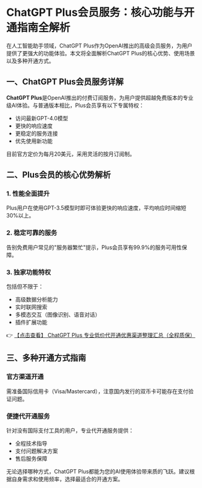 # ChatGPT Plus会员服务：核心功能与开通指南全解析

在人工智能助手领域，ChatGPT Plus作为OpenAI推出的高级会员服务，为用户提供了更强大的功能体验。本文将全面解析ChatGPT Plus的核心优势、使用场景以及多种开通方式。

## 一、ChatGPT Plus会员服务详解

**ChatGPT Plus**是OpenAI推出的付费订阅服务，为用户提供超越免费版本的专业级AI体验。与普通版本相比，Plus会员享有以下专属特权：

- 访问最新GPT-4.0模型
- 更快的响应速度
- 更稳定的服务连接
- 优先使用新功能

目前官方定价为每月20美元，采用灵活的按月订阅制。

## 二、Plus会员的核心优势解析

### 1. 性能全面提升
Plus用户在使用GPT-3.5模型时即可体验更快的响应速度，平均响应时间缩短30%以上。

### 2. 稳定可靠的服务
告别免费用户常见的"服务器繁忙"提示，Plus会员享有99.9%的服务可用性保障。

### 3. 独家功能特权
包括但不限于：
- 高级数据分析能力
- 实时联网搜索
- 多模态交互（图像识别、语音对话）
- 插件扩展功能

👉 [【点击查看】 ChatGPT Plus 专业低价代开通优惠渠道整理汇总（全程质保）](https://bit.ly/DaiKai)

## 三、多种开通方式指南

### 官方渠道开通
需准备国际信用卡（Visa/Mastercard），注意国内发行的双币卡可能存在支付验证问题。

### 便捷代开通服务
针对没有国际支付工具的用户，专业代开通服务提供：
- 全程技术指导
- 支付问题解决方案
- 售后服务保障

无论选择哪种方式，ChatGPT Plus都能为您的AI使用体验带来质的飞跃。建议根据自身需求和使用频率，选择最适合的开通方案。
